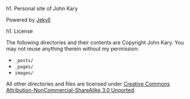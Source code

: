 h1. Personal site of John Kary

Powered by [Jekyll](http://github.com/mojombo/jekyll)

h1. License

The following directories and their contents are Copyright John Kary. You may not reuse anything therein without my permission:

* `_posts/`
* `_pages/`
* `images/`

All other directories and files are licensed under [Creative Commons Attribution-NonCommercial-ShareAlike 3.0 Unported](http://creativecommons.org/licenses/by-nc-sa/3.0/deed.en_US).